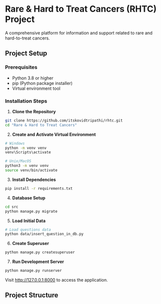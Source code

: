 # Rare & Hard to Treat Cancers (RHTC) Project

A comprehensive platform for information and support related to rare and hard-to-treat cancers.

## Project Setup

### Prerequisites
- Python 3.8 or higher
- pip (Python package installer)
- Virtual environment tool

### Installation Steps

1. **Clone the Repository**
```bash
git clone https://github.com/itskovidtripathi/rhtc.git
cd "Rare & Hard to Treat Cancers"
```

2. **Create and Activate Virtual Environment**
```bash
# Windows
python -m venv venv
venv\Scripts\activate

# Unix/MacOS
python3 -m venv venv
source venv/bin/activate
```

3. **Install Dependencies**
```bash
pip install -r requirements.txt
```

4. **Database Setup**
```bash
cd src
python manage.py migrate
```

5. **Load Initial Data**
```bash
# Load questions data
python data/insert_question_in_db.py
```

6. **Create Superuser**
```bash
python manage.py createsuperuser
```

7. **Run Development Server**
```bash
python manage.py runserver
```

Visit http://127.0.0.1:8000 to access the application.

## Project Structure

